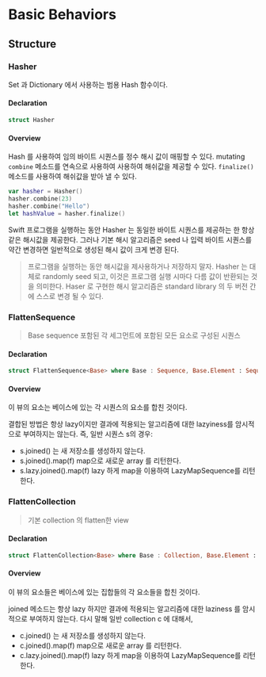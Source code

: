 # Basic Behaviors

## Structure

### Hasher

Set 과 Dictionary 에서 사용하는 범용 Hash 함수이다. 

#### Declaration

```swift
struct Hasher
```

#### Overview

Hash 를 사용하여 임의 바이트 시퀀스를 정수 해시 값이 매핑할 수 있다. mutating `combine` 메소드를 연속으로 사용하여 사용하여 해쉬값을 제공할 수 있다. `finalize()` 메소드를 사용하여 해쉬값을 받아 낼 수 있다. 

```swift
var hasher = Hasher()
hasher.combine(23)
hasher.combine("Hello")
let hashValue = hasher.finalize()
```

Swift 프로그램을 실행하는 동안 Hasher 는 동일한 바이트 시퀀스를 제공하는 한 항상 같은 해시값을 제공한다. 그러나 기본 해시 알고리즘은 seed 나 입력 바이트 시퀀스를 약간 변경하면 일반적으로 생성된 해시 값이 크게 변경 된다. 

> 프로그램을 실행하는 동안 해시값을 제사용하거나 저장하지 말자. Hasher 는 대체로 randomly seed 되고, 이것은 프로그램 실행 시마다 다름 값이 반환되는 것을 의미한다. Haser 로 구현한 해시 알고리즘은 standard library 의 두 버전 간에 스스로 변경 될 수 있다. 

### FlattenSequence

> Base sequence 포함된 각 세그먼트에 포함된 모든 요소로 구성된 시퀀스

#### Declaration
```swift
struct FlattenSequence<Base> where Base : Sequence, Base.Element : Sequence
```

#### Overview

이 뷰의 요소는 베이스에 있는 각 시퀀스의 요소를 합친 것이다.

결합된 방법은 항상 lazy이지만 결과에 적용되는 알고리즘에 대한 lazyiness를 암시적으로 부여하지는 않는다. 즉, 일반 시퀀스 s의 경우:

- s.joined() 는 새 저장소를 생성하지 않는다. 
- s.joined().map(f) map으로 새로운 array 를 리턴한다. 
- s.lazy.joined().map(f) lazy 하게 map을 이용하여 LazyMapSequence를 리턴한다. 


### FlattenCollection

> 기본 collection 의 flatten한 view 

#### Declaration

```swift
struct FlattenCollection<Base> where Base : Collection, Base.Element : Collection
```

#### Overview

이 뷰의 요소들은 베이스에 있는 집합들의 각 요소들을 합친 것이다. 

joined 메소드는 항상 lazy 하지만 결과에 적용되는 알고리즘에 대한 laziness 를 암시적으로 부여하지 않는다. 다시 말해 일반 collection c 에 대해서, 

- c.joined() 는 새 저장소를 생성하지 않는다. 
- c.joined().map(f) map으로 새로운 array 를 리턴한다. 
- c.lazy.joined().map(f) lazy 하게 map을 이용하여 LazyMapSequence를 리턴한다. 

